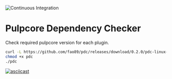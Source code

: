 ![Continuous Integration](https://github.com/fao89/pdc/workflows/Continuous%20Integration/badge.svg)

# Pulpcore Dependency Checker

Check required pulpcore version for each plugin.

```bash
curl -L https://github.com/fao89/pdc/releases/download/0.2.0/pdc-linux-amd64 -o pdc
chmod +x pdc
./pdc
```

[![asciicast](https://asciinema.org/a/333488.svg)](https://asciinema.org/a/333488)
